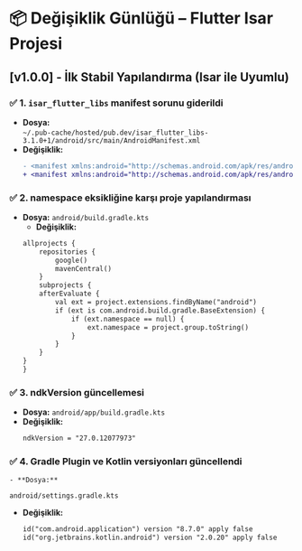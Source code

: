 # 📦 Değişiklik Günlüğü – Flutter Isar Projesi

## [v1.0.0] - İlk Stabil Yapılandırma (Isar ile Uyumlu)

### ✅ 1. `isar_flutter_libs` manifest sorunu giderildi
- **Dosya:**  
  `~/.pub-cache/hosted/pub.dev/isar_flutter_libs-3.1.0+1/android/src/main/AndroidManifest.xml`
- **Değişiklik:**
  ```diff
  - <manifest xmlns:android="http://schemas.android.com/apk/res/android" package="dev.isar.isar_flutter_libs">
  + <manifest xmlns:android="http://schemas.android.com/apk/res/android">

###  ✅  2. namespace eksikliğine karşı proje yapılandırması
 - **Dosya:**
   `android/build.gradle.kts`
   - **Değişiklik:**
    ```diff
    allprojects {
        repositories {
            google()
            mavenCentral()
        }
        subprojects {
        afterEvaluate {
            val ext = project.extensions.findByName("android")
            if (ext is com.android.build.gradle.BaseExtension) {
                if (ext.namespace == null) {
                    ext.namespace = project.group.toString()
                }
            }
        }
    }
    }
###  ✅  3. ndkVersion güncellemesi
- **Dosya:**
   `android/app/build.gradle.kts`
- **Değişiklik:**
    ```diff
    ndkVersion = "27.0.12077973"
### ✅ 4. Gradle Plugin ve Kotlin versiyonları güncellendi
    - **Dosya:**
   `android/settings.gradle.kts`
- **Değişiklik:**
    ```diff
    id("com.android.application") version "8.7.0" apply false
    id("org.jetbrains.kotlin.android") version "2.0.20" apply false

  
